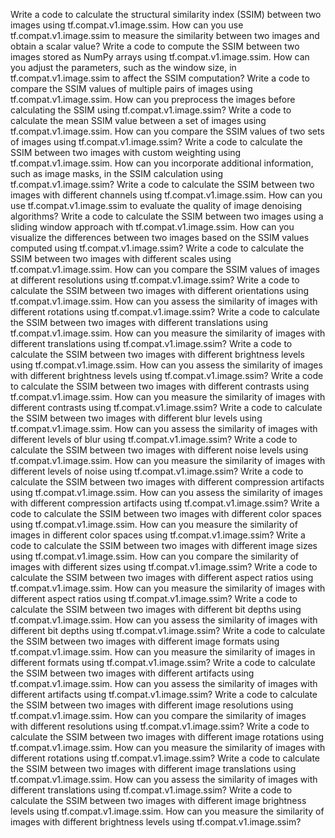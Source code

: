 Write a code to calculate the structural similarity index (SSIM) between two images using tf.compat.v1.image.ssim.
How can you use tf.compat.v1.image.ssim to measure the similarity between two images and obtain a scalar value?
Write a code to compute the SSIM between two images stored as NumPy arrays using tf.compat.v1.image.ssim.
How can you adjust the parameters, such as the window size, in tf.compat.v1.image.ssim to affect the SSIM computation?
Write a code to compare the SSIM values of multiple pairs of images using tf.compat.v1.image.ssim.
How can you preprocess the images before calculating the SSIM using tf.compat.v1.image.ssim?
Write a code to calculate the mean SSIM value between a set of images using tf.compat.v1.image.ssim.
How can you compare the SSIM values of two sets of images using tf.compat.v1.image.ssim?
Write a code to calculate the SSIM between two images with custom weighting using tf.compat.v1.image.ssim.
How can you incorporate additional information, such as image masks, in the SSIM calculation using tf.compat.v1.image.ssim?
Write a code to calculate the SSIM between two images with different channels using tf.compat.v1.image.ssim.
How can you use tf.compat.v1.image.ssim to evaluate the quality of image denoising algorithms?
Write a code to calculate the SSIM between two images using a sliding window approach with tf.compat.v1.image.ssim.
How can you visualize the differences between two images based on the SSIM values computed using tf.compat.v1.image.ssim?
Write a code to calculate the SSIM between two images with different scales using tf.compat.v1.image.ssim.
How can you compare the SSIM values of images at different resolutions using tf.compat.v1.image.ssim?
Write a code to calculate the SSIM between two images with different orientations using tf.compat.v1.image.ssim.
How can you assess the similarity of images with different rotations using tf.compat.v1.image.ssim?
Write a code to calculate the SSIM between two images with different translations using tf.compat.v1.image.ssim.
How can you measure the similarity of images with different translations using tf.compat.v1.image.ssim?
Write a code to calculate the SSIM between two images with different brightness levels using tf.compat.v1.image.ssim.
How can you assess the similarity of images with different brightness levels using tf.compat.v1.image.ssim?
Write a code to calculate the SSIM between two images with different contrasts using tf.compat.v1.image.ssim.
How can you measure the similarity of images with different contrasts using tf.compat.v1.image.ssim?
Write a code to calculate the SSIM between two images with different blur levels using tf.compat.v1.image.ssim.
How can you assess the similarity of images with different levels of blur using tf.compat.v1.image.ssim?
Write a code to calculate the SSIM between two images with different noise levels using tf.compat.v1.image.ssim.
How can you measure the similarity of images with different levels of noise using tf.compat.v1.image.ssim?
Write a code to calculate the SSIM between two images with different compression artifacts using tf.compat.v1.image.ssim.
How can you assess the similarity of images with different compression artifacts using tf.compat.v1.image.ssim?
Write a code to calculate the SSIM between two images with different color spaces using tf.compat.v1.image.ssim.
How can you measure the similarity of images in different color spaces using tf.compat.v1.image.ssim?
Write a code to calculate the SSIM between two images with different image sizes using tf.compat.v1.image.ssim.
How can you compare the similarity of images with different sizes using tf.compat.v1.image.ssim?
Write a code to calculate the SSIM between two images with different aspect ratios using tf.compat.v1.image.ssim.
How can you measure the similarity of images with different aspect ratios using tf.compat.v1.image.ssim?
Write a code to calculate the SSIM between two images with different bit depths using tf.compat.v1.image.ssim.
How can you assess the similarity of images with different bit depths using tf.compat.v1.image.ssim?
Write a code to calculate the SSIM between two images with different image formats using tf.compat.v1.image.ssim.
How can you measure the similarity of images in different formats using tf.compat.v1.image.ssim?
Write a code to calculate the SSIM between two images with different artifacts using tf.compat.v1.image.ssim.
How can you assess the similarity of images with different artifacts using tf.compat.v1.image.ssim?
Write a code to calculate the SSIM between two images with different image resolutions using tf.compat.v1.image.ssim.
How can you compare the similarity of images with different resolutions using tf.compat.v1.image.ssim?
Write a code to calculate the SSIM between two images with different image rotations using tf.compat.v1.image.ssim.
How can you measure the similarity of images with different rotations using tf.compat.v1.image.ssim?
Write a code to calculate the SSIM between two images with different image translations using tf.compat.v1.image.ssim.
How can you assess the similarity of images with different translations using tf.compat.v1.image.ssim?
Write a code to calculate the SSIM between two images with different image brightness levels using tf.compat.v1.image.ssim.
How can you measure the similarity of images with different brightness levels using tf.compat.v1.image.ssim?